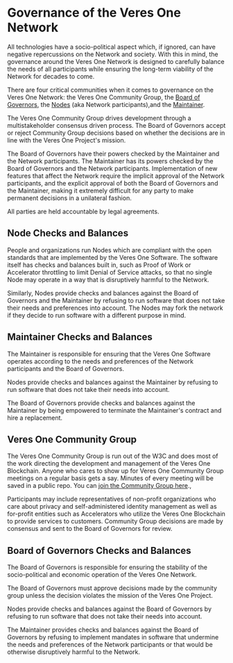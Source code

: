 # Governance of the Veres One Network

All technologies have a socio-political aspect which, if ignored, can have
negative repercussions on the Network and society. With this in mind, the
governance around the Veres One Network is designed to carefully balance the
needs of all participants while ensuring the long-term viability of the Network
for decades to come.

There are four critical communities when it comes to governance on the Veres One
Network: the Veres One Community Group, the [Board of Governors](governors.md),
the [Nodes](nodes.md) (aka Network participants),and the
[Maintainer](maintainer.md).

The Veres One Community Group drives development through a multistakeholder
consensus driven process. The Board of Governors accept or reject Community
Group decisions based on whether the decisions are in line with the Veres One
Project's mission.

The Board of Governors have their powers checked by the Maintainer and the
Network participants. The Maintainer has its powers checked by the Board of
Governors and the Network participants. Implementation of new features that
affect the Network require the implicit approval of the Network participants,
and the explicit approval of both the Board of Governors and the Maintainer,
making it extremely difficult for any party to make permanent decisions in a
unilateral fashion.

All parties are held accountable by legal agreements.

## Node Checks and Balances

People and organizations run Nodes which are compliant with the open standards
that are implemented by the Veres One Software. The software itself has
checks and balances built in, such as Proof of Work or Accelerator throttling
to limit Denial of Service attacks, so that no single Node may operate in
a way that is disruptively harmful to the Network.

Similarly, Nodes provide checks and balances against the Board of Governors and
the Maintainer by refusing to run software that does not take their needs and
preferences into account. The Nodes may fork the network if they decide to
run software with a different purpose in mind.

## Maintainer Checks and Balances

The Maintainer is responsible for ensuring that the Veres One Software operates
according to the needs and preferences of the Network participants and the
Board of Governors.

Nodes provide checks and balances against the Maintainer by refusing to run
software that does not take their needs into account.

The Board of Governors provide checks and balances against the Maintainer by
being empowered to terminate the Maintainer's contract and hire a
replacement.

## Veres One Community Group

The Veres One Community Group is run out of the W3C and does most of the
work directing the development and management of the Veres One Blockchain.
Anyone who cares to show up for Veres One Community Group meetings on a regular
basis gets a say. Minutes of every meeting will be saved in a public repo. You 
can [join the Community Group here](https://www.w3.org/community/veres-one/).,

Participants may include representatives of non-profit
organizations who care about privacy and self-administered identity management
as well as for-profit entities such as Accelerators who utilize the Veres One
Blockchain to provide services to customers. Community Group decisions are made
by consensus and sent to the Board of Governors for review.


## Board of Governors Checks and Balances

The Board of Governors is responsible for ensuring the stability of the
socio-political and economic operation of the Veres One Network.

The Board of Governors must approve decisions made by the community group unless
the decision violates the mission of the Veres One Project.

Nodes provide checks and balances against the Board of Governors by refusing to
run software that does not take their needs into account.

The Maintainer provides checks and balances against the Board of Governors
by refusing to implement mandates in software that undermine the needs and
preferences of the Network participants or that would be otherwise disruptively
harmful to the Network.
